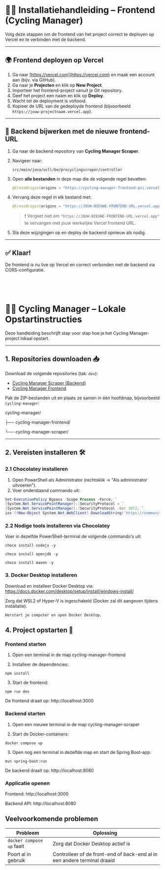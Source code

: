 # 🚴‍♀️ Installatiehandleiding – Frontend (Cycling Manager)

Volg deze stappen om de frontend van het project correct te deployen op Vercel en te verbinden met de backend.

---

## 🌍 Frontend deployen op Vercel

1. Ga naar [https://vercel.com](https://vercel.com) en maak een account aan (bijv. via GitHub).
2. Ga naar je **Projecten** en klik op **New Project**.
3. Importeer het frontend-project vanuit je Git repository.
4. Geef het project een naam en klik op **Deploy**.
5. Wacht tot de deployment is voltooid.
6. Kopieer de URL van de gedeployde frontend (bijvoorbeeld `https://jouw-projectnaam.vercel.app`).

---

## 🔄 Backend bijwerken met de nieuwe frontend-URL

1. Ga naar de backend repository van **Cycling Manager Scraper**.
2. Navigeer naar:

   ```
   src/main/java/ucll/be/procyclingscraper/controller
   ```

3. Open **alle bestanden** in deze map die de volgende regel bevatten:

   ```java
   @CrossOrigin(origins = "https://cycling-manager-frontend-psi.vercel.app")
   ```

4. Vervang deze regel in elk bestand met:

   ```java
   @CrossOrigin(origins = "https://JOUW-NIEUWE-FRONTEND-URL.vercel.app")
   ```

   > ❗ Vergeet niet om `"https://JOUW-NIEUWE-FRONTEND-URL.vercel.app"` te vervangen met jouw werkelijke Vercel frontend URL.

5. Sla deze wijzigingen op en deploy de backend opnieuw als nodig.

---

## ✅ Klaar!

De frontend is nu live op Vercel en correct verbonden met de backend via CORS-configuratie.
‎‎
‎
‎

‎

‎
‎
# 🚴‍♂️ Cycling Manager – Lokale Opstartinstructies

Deze handleiding beschrijft stap voor stap hoe je het Cycling Manager-project lokaal opstart.

---

## 1. Repositories downloaden 📥

Download de volgende repositories (tak: `dev`):

- [Cycling Manager Scraper (Backend)](https://github.com/SanderDebroyer-UCLL/cycling-manager-scraper/tree/dev)
- [Cycling Manager Frontend](https://github.com/SanderDebroyer-UCLL/cycling-manager-frontend/tree/dev)

Pak de ZIP-bestanden uit en plaats ze samen in één hoofdmap, bijvoorbeeld `cycling-manager`:

cycling-manager/

├── cycling-manager-frontend/

└── cycling-manager-scraper/


---

## 2. Vereisten installeren 🛠️

### 2.1 Chocolatey installeren



1. Open PowerShell als Administrator (rechtsklik → "Als administrator uitvoeren").
2. Voer onderstaand commando uit:

```powershell
Set-ExecutionPolicy Bypass -Scope Process -Force; `
[System.Net.ServicePointManager]::SecurityProtocol = `
[System.Net.ServicePointManager]::SecurityProtocol -bor 3072; `
iex ((New-Object System.Net.WebClient).DownloadString('https://community.chocolatey.org/install.ps1')) 
```

### 2.2 Nodige tools installeren via Chocolatey
Voer in dezelfde PowerShell-terminal de volgende commando's uit:

```
choco install nodejs -y
```
```
choco install openjdk -y
```
```
choco install maven -y
```
### 3. Docker Desktop installeren
Download en installeer Docker Desktop via:
https://docs.docker.com/desktop/setup/install/windows-install/

Zorg dat WSL2 of Hyper-V is ingeschakeld (Docker zal dit aangeven tijdens installatie).

`Herstart je computer en open Docker Desktop.`



## 4. Project opstarten 🚀
### Frontend starten
1. Open een terminal in de map cycling-manager-frontend

2. Installeer de dependencies:
```
npm install
```
3. Start de frontend:
```
npm run dev
```
De frontend draait op: http://localhost:3000

### Backend starten
1. Open een nieuwe terminal in de map cycling-manager-scraper

2. Start de Docker-containers:
```
docker compose up
```
3. Open nog een terminal in dezelfde map en start de Spring Boot-app:
```
mvn spring-boot:run
```
De backend draait op: http://localhost:8080

### Applicatie openen
Frontend: http://localhost:3000

Backend API: http://localhost:8080

## Veelvoorkomende problemen

| Probleem                    | Oplossing                                                       |
|-----------------------------|------------------------------------------------------------------|
| `docker compose up` faalt  | Zorg dat Docker Desktop actief is                               |
| Poort al in gebruik         | Controlleer of de front-end of back-end al in een andere terminal draaid   |
